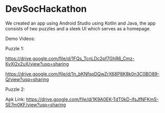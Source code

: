 # DevSocHackathon
We created an app using Android Studio using Kotlin and Java, the app consists of two puzzles and a sleek UI which serves as a homepage.

Demo Videos:

Puzzle 1:

https://drive.google.com/file/d/1FQs_TcnLDc2pf7GhR6_Cmz-KvXl2x2uX/view?usp=sharing

https://drive.google.com/file/d/1n_bKNfspDQwZrX68P8K8k0n3C0BO89-Q/view?usp=sharing

Puzzle 2:



Apk Link:
https://drive.google.com/file/d/1K9A0EK-TdT0kD-ifsJfNFKmS-SE7m0KF/view?usp=sharing
